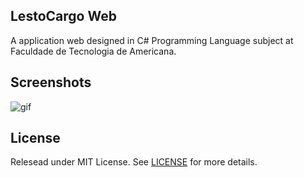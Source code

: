 ## LestoCargo Web
A application web designed in C# Programming Language subject at Faculdade de Tecnologia de Americana.

## Screenshots

![gif](docs/lestocargo.gif?raw=true)


## License
Relesead under MIT License. See [LICENSE](LICENSE) for more details. 

